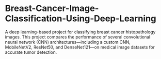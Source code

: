 # Breast-Cancer-Image-Classification-Using-Deep-Learning
A deep learning-based project for classifying breast cancer histopathology images. This project compares the performance of several convolutional neural network (CNN) architectures—including a custom CNN, MobileNetV2, ResNet50, and DenseNet121—on medical image datasets for accurate tumor detection.
